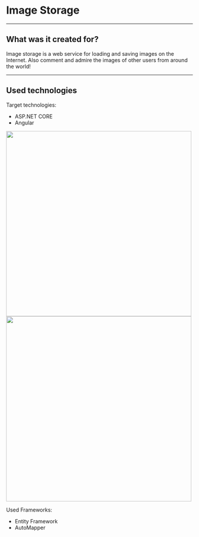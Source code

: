 # Image Storage
___
## What was it created for?
Image storage is a web service for loading and saving images on the Internet. Also comment and admire the images of other users from around the world!
___
## Used technologies

Target technologies:
+ ASP.NET CORE
+ Angular
<img src="https://upload.wikimedia.org/wikipedia/commons/thumb/e/ee/.NET_Core_Logo.svg/512px-.NET_Core_Logo.svg.png" width="500">
<img src="https://upload.wikimedia.org/wikipedia/commons/thumb/c/cf/Angular_full_color_logo.svg/768px-Angular_full_color_logo.svg.png" width="500">

Used Frameworks:
+ Entity Framework
+ AutoMapper